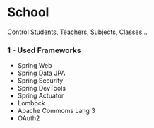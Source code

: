 # School
Control Students, Teachers, Subjects, Classes...


### 1 - Used Frameworks
* Spring Web
* Spring Data JPA
* Spring Security
* Spring DevTools
* Spring Actuator
* Lombock
* Apache Commoms Lang 3
* OAuth2

